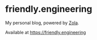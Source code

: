 friendly.engineering
==========

My personal blog, powered by [Zola](https://www.getzola.org).

Available at https://friendly.engineering
